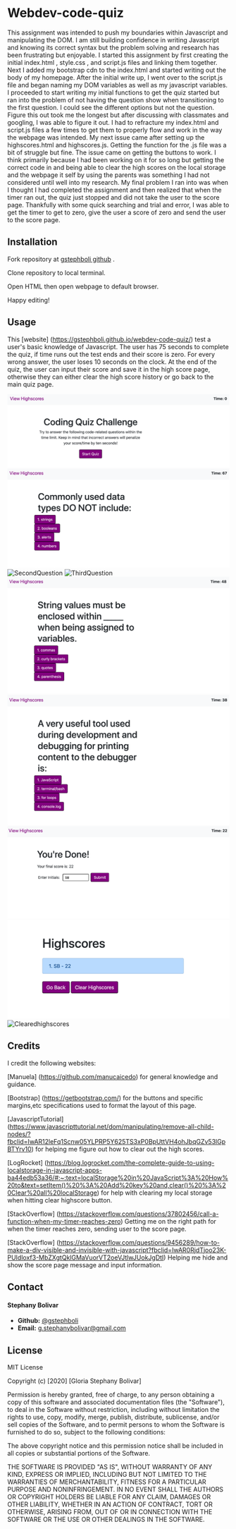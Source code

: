 # Webdev-code-quiz

This assignment was intended to push my boundaries within Javascript and manipulating the DOM. I am still building confidence in writing Javascript and knowing its correct syntax but the problem solving and research has been frustrating but enjoyable. I started this assignment by first creating the initial index.html , style.css , and script.js files and linking them together. Next I added my bootstrap cdn to the index.html and started writing out the body of my homepage. After the initial write up, I went over to the script.js file and began naming my DOM variables as well as my javascript variables. I proceeded to start writing my initial functions to get the quiz started but ran into the problem of not having the question show when transitioning to the first question. I could see the different options but not the question. Figure this out took me the longest but after discussing with classmates and googling, I was able to figure it out. I had to refracture my index.html and script.js files a few times to get them to properly flow and work in the way the webpage was intended. 
    My next issue came after setting up the highscores.html and highscores.js. Getting the function for the .js file was a bit of struggle but fine. The issue came on getting the buttons to work. I think primarily because I had been working on it for so long but getting the correct code in and being able to clear the high scores on the local storage and the webpage it self by using the parents was something I had not considered until well into my research. 
    My final problem I ran into was when I thought I had completed the assignment and then realized that when the timer ran out, the quiz just stopped and did not take the user to the score page. Thankfully with some quick searching and trial and error, I was able to get the timer to get to zero, give the user a score of zero and send the user to the score page. 
## Installation

Fork repository at [gstephboli github](https://github.com/gstephboli/webdev-code-quiz) .

Clone repository to local terminal.

Open HTML then open webpage to default browser.

Happy editing!

## Usage
This [website] (https://gstephboli.github.io/webdev-code-quiz/) test a user's basic knowledge of Javascript. The user has 75 seconds to complete the quiz, if time runs out the test ends and their score is zero. For every wrong answer, the user loses 10 seconds on the clock. At the end of the quiz, the user can input their score and save it in the high score page, otherwise they can either clear the high score history or go back to the main quiz page. 

![HomePage](./images/mainpage.png)
![FirstQuestion](./images/firstquestion.png)
![SecondQuestion](./images/secondquesiton.png)
![ThirdQuestion](./images/thirdquesiton.png)
![FourthQuestion](./images/fourthquestion.png)
![FifthQuestion](./images/fifthquestion.png)
![SubmitScore](./images/submitscore.png)
![HighscoreList](./images/highscorelist.png)
![Clearedhighscores](./images/clearedhighscores.png)

## Credits

I credit the following websites:

[Manuela] (https://github.com/manucaicedo) for general knowledge and guidance. 

[Bootstrap] (https://getbootstrap.com/) for the buttons and specific margins,etc specifications used to format the layout of this page. 

[JavascriptTutorial] (https://www.javascripttutorial.net/dom/manipulating/remove-all-child-nodes/?fbclid=IwAR12leFq1Scnw05YLPRP5Y625TS3xP0BpUttVH4ohJbqGZv53lGpBTYrv10) for helping me figure out how to clear out the high scores. 

[LogRocket] (https://blog.logrocket.com/the-complete-guide-to-using-localstorage-in-javascript-apps-ba44edb53a36/#:~:text=localStorage%20in%20JavaScript%3A%20How%20to&text=setItem()%20%3A%20Add%20key%20and,clear()%20%3A%20Clear%20all%20localStorage) for help with clearing my local storage when hitting clear highscore button.

[StackOverflow] (https://stackoverflow.com/questions/37802456/call-a-function-when-my-timer-reaches-zero) Getting me on the right path for when the timer reaches zero, sending user to the score page. 

[StackOverflow] (https://stackoverflow.com/questions/9456289/how-to-make-a-div-visible-and-invisible-with-javascript?fbclid=IwAR0RjdTjoo23K-PUIdloxf3-MbZXgtQklGMaVuorVT2oeVJtlwJUokJgDtI) Helping me hide and show the score page message and input information. 

## Contact

####  **Stephany Bolivar** 
*  **Github:** [@gstephboli](https://github.com/gstephboli)
*  **Email:** [g.stephanybolivar@gmail.com](g.stephanybolivar@gmail.com)


## License

MIT License

Copyright (c) [2020] [Gloria Stephany Bolivar]

Permission is hereby granted, free of charge, to any person obtaining a copy
of this software and associated documentation files (the "Software"), to deal
in the Software without restriction, including without limitation the rights
to use, copy, modify, merge, publish, distribute, sublicense, and/or sell
copies of the Software, and to permit persons to whom the Software is
furnished to do so, subject to the following conditions:

The above copyright notice and this permission notice shall be included in all
copies or substantial portions of the Software.

THE SOFTWARE IS PROVIDED "AS IS", WITHOUT WARRANTY OF ANY KIND, EXPRESS OR
IMPLIED, INCLUDING BUT NOT LIMITED TO THE WARRANTIES OF MERCHANTABILITY,
FITNESS FOR A PARTICULAR PURPOSE AND NONINFRINGEMENT. IN NO EVENT SHALL THE
AUTHORS OR COPYRIGHT HOLDERS BE LIABLE FOR ANY CLAIM, DAMAGES OR OTHER
LIABILITY, WHETHER IN AN ACTION OF CONTRACT, TORT OR OTHERWISE, ARISING FROM,
OUT OF OR IN CONNECTION WITH THE SOFTWARE OR THE USE OR OTHER DEALINGS IN THE
SOFTWARE.